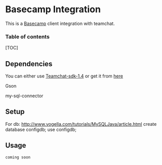 Basecamp Integration
=======================

This is a [Basecamp](https://basecamp.com/) client integration with teamchat.

### Table of contents

[TOC]

Dependencies
----------

You can either use [Teamchat-sdk-1.4](https://github.com/madhuteamchat/Teamchat/blob/master/Integrations/Basecamp/code/teamchat-client-sdk.1.4.jar) or get it from [here](http://www.teamchat.com/en/client-sdk-download/)

Gson

my-sql-connector

Setup
----------

For db:
http://www.vogella.com/tutorials/MySQLJava/article.html
create database configdb;
use configdb; 

Usage
----------

    coming soon


